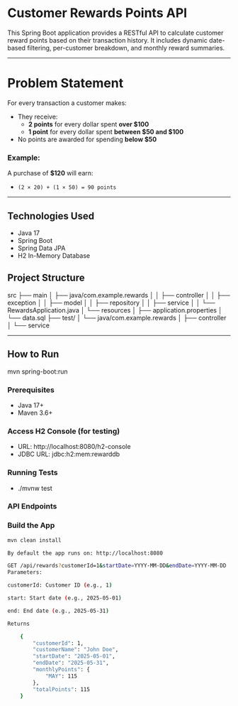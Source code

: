 # Customer Rewards Points API

This Spring Boot application provides a RESTful API to calculate customer reward points based on their transaction history. It includes dynamic date-based filtering, per-customer breakdown, and monthly reward summaries.

---
# Problem Statement

For every transaction a customer makes:

- They receive:
    - **2 points** for every dollar spent **over $100**
    - **1 point** for every dollar spent **between $50 and $100**
- No points are awarded for spending **below $50**

### Example:
A purchase of **$120** will earn:
- `(2 × 20) + (1 × 50) = 90 points`

---

##  Technologies Used

- Java 17
- Spring Boot
- Spring Data JPA
- H2 In-Memory Database

##  Project Structure

src
├── main
│   ├── java/com.example.rewards
│   │   ├── controller
│   │   ├── exception
│   │   ├── model
│   │   ├── repository
│   │   ├── service
│   │   └── RewardsApplication.java
│   └── resources
│       ├── application.properties
│       └── data.sql
├── test/
│   └── java/com.example.rewards
│       ├── controller
│       └── service

---

##  How to Run
mvn spring-boot:run

### Prerequisites
- Java 17+
- Maven 3.6+

### Access H2 Console (for testing)
- URL: http://localhost:8080/h2-console
- JDBC URL: jdbc:h2:mem:rewarddb

### Running Tests
- ./mvnw test

###  API Endpoints

### Build the App
```bash
mvn clean install

By default the app runs on: http://localhost:8080

GET /api/rewards?customerId=1&startDate=YYYY-MM-DD&endDate=YYYY-MM-DD
Parameters:

customerId: Customer ID (e.g., 1)

start: Start date (e.g., 2025-05-01)

end: End date (e.g., 2025-05-31)

Returns

    {
        "customerId": 1,
        "customerName": "John Doe",
        "startDate": "2025-05-01",
        "endDate": "2025-05-31",
        "monthlyPoints": {
            "MAY": 115
        },
        "totalPoints": 115
    }

